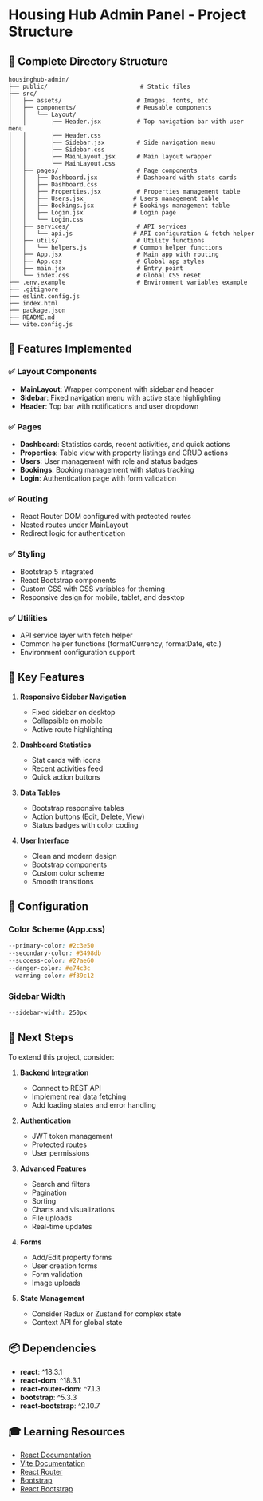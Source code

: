 # Housing Hub Admin Panel - Project Structure

## 📂 Complete Directory Structure

```
housinghub-admin/
├── public/                          # Static files
├── src/
│   ├── assets/                     # Images, fonts, etc.
│   ├── components/                 # Reusable components
│   │   └── Layout/
│   │       ├── Header.jsx          # Top navigation bar with user menu
│   │       ├── Header.css
│   │       ├── Sidebar.jsx         # Side navigation menu
│   │       ├── Sidebar.css
│   │       ├── MainLayout.jsx      # Main layout wrapper
│   │       └── MainLayout.css
│   ├── pages/                      # Page components
│   │   ├── Dashboard.jsx           # Dashboard with stats cards
│   │   ├── Dashboard.css
│   │   ├── Properties.jsx          # Properties management table
│   │   ├── Users.jsx              # Users management table
│   │   ├── Bookings.jsx           # Bookings management table
│   │   ├── Login.jsx              # Login page
│   │   └── Login.css
│   ├── services/                   # API services
│   │   └── api.js                 # API configuration & fetch helper
│   ├── utils/                      # Utility functions
│   │   └── helpers.js             # Common helper functions
│   ├── App.jsx                     # Main app with routing
│   ├── App.css                     # Global app styles
│   ├── main.jsx                    # Entry point
│   └── index.css                   # Global CSS reset
├── .env.example                    # Environment variables example
├── .gitignore
├── eslint.config.js
├── index.html
├── package.json
├── README.md
└── vite.config.js

```

## 🎨 Features Implemented

### ✅ Layout Components
- **MainLayout**: Wrapper component with sidebar and header
- **Sidebar**: Fixed navigation menu with active state highlighting
- **Header**: Top bar with notifications and user dropdown

### ✅ Pages
- **Dashboard**: Statistics cards, recent activities, and quick actions
- **Properties**: Table view with property listings and CRUD actions
- **Users**: User management with role and status badges
- **Bookings**: Booking management with status tracking
- **Login**: Authentication page with form validation

### ✅ Routing
- React Router DOM configured with protected routes
- Nested routes under MainLayout
- Redirect logic for authentication

### ✅ Styling
- Bootstrap 5 integrated
- React Bootstrap components
- Custom CSS with CSS variables for theming
- Responsive design for mobile, tablet, and desktop

### ✅ Utilities
- API service layer with fetch helper
- Common helper functions (formatCurrency, formatDate, etc.)
- Environment configuration support

## 🎯 Key Features

1. **Responsive Sidebar Navigation**
   - Fixed sidebar on desktop
   - Collapsible on mobile
   - Active route highlighting

2. **Dashboard Statistics**
   - Stat cards with icons
   - Recent activities feed
   - Quick action buttons

3. **Data Tables**
   - Bootstrap responsive tables
   - Action buttons (Edit, Delete, View)
   - Status badges with color coding

4. **User Interface**
   - Clean and modern design
   - Bootstrap components
   - Custom color scheme
   - Smooth transitions

## 🔧 Configuration

### Color Scheme (App.css)
```css
--primary-color: #2c3e50
--secondary-color: #3498db
--success-color: #27ae60
--danger-color: #e74c3c
--warning-color: #f39c12
```

### Sidebar Width
```css
--sidebar-width: 250px
```

## 🚀 Next Steps

To extend this project, consider:

1. **Backend Integration**
   - Connect to REST API
   - Implement real data fetching
   - Add loading states and error handling

2. **Authentication**
   - JWT token management
   - Protected routes
   - User permissions

3. **Advanced Features**
   - Search and filters
   - Pagination
   - Sorting
   - Charts and visualizations
   - File uploads
   - Real-time updates

4. **Forms**
   - Add/Edit property forms
   - User creation forms
   - Form validation
   - Image uploads

5. **State Management**
   - Consider Redux or Zustand for complex state
   - Context API for global state

## 📦 Dependencies

- **react**: ^18.3.1
- **react-dom**: ^18.3.1
- **react-router-dom**: ^7.1.3
- **bootstrap**: ^5.3.3
- **react-bootstrap**: ^2.10.7

## 🎓 Learning Resources

- [React Documentation](https://react.dev/)
- [Vite Documentation](https://vite.dev/)
- [React Router](https://reactrouter.com/)
- [Bootstrap](https://getbootstrap.com/)
- [React Bootstrap](https://react-bootstrap.github.io/)
